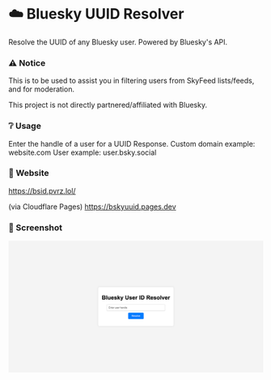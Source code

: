 # ☁️ Bluesky UUID Resolver
Resolve the UUID of any Bluesky user.
Powered by Bluesky's API.

### ⚠️ Notice
This is to be used to assist you in filtering users from SkyFeed lists/feeds, and for moderation.

This project is not directly partnered/affiliated with Bluesky.

### ❔ Usage
Enter the handle of a user for a UUID Response.
Custom domain example: website.com
User example: user.bsky.social

### 🔗  Website 
https://bsid.pvrz.lol/

(via Cloudflare Pages) https://bskyuuid.pages.dev

### 📸 Screenshot

![App Screenshot](https://github.com/pvrzz/bskyuuid/blob/main/preview.png?raw=true)

